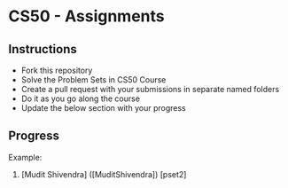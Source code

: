 # CS50 - Assignments

## Instructions

- Fork this repository
- Solve the Problem Sets in CS50 Course
- Create a pull request with your submissions in separate named folders
- Do it as you go along the course
- Update the below section with your progress

## Progress
Example:
1. [Mudit Shivendra] ([MuditShivendra]) [pset2]
